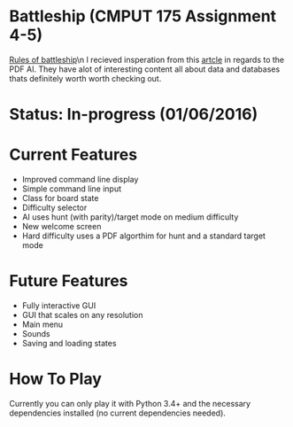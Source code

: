 # Battleship (CMPUT 175 Assignment 4-5)
  [Rules of battleship](https://en.wikipedia.org/wiki/Battleship_(game))\n
  I recieved insperation from this [artcle](http://www.datagenetics.com/blog/december32011/) in regards to the PDF AI. They have alot of interesting content all about data and databases thats definitely worth worth checking out. 
  
# Status: In-progress (01/06/2016)

# Current Features
- Improved command line display
- Simple command line input
- Class for board state
- Difficulty selector
- AI uses hunt (with parity)/target mode on medium difficulty
- New welcome screen
- Hard difficulty uses a PDF algorthim for hunt and a standard target mode

# Future Features
- Fully interactive GUI
- GUI that scales on any resolution
- Main menu
- Sounds
- Saving and loading states

# How To Play

Currently you can only play it with Python 3.4+ and the necessary dependencies installed (no current dependencies needed).

